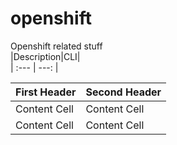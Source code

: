 # openshift
Openshift related stuff <br>
|Description|CLI|<br>
| :--- | ---: |<br>


| First Header  | Second Header |
| ------------- | ------------- |
| Content Cell  | Content Cell  |
| Content Cell  | Content Cell  |
